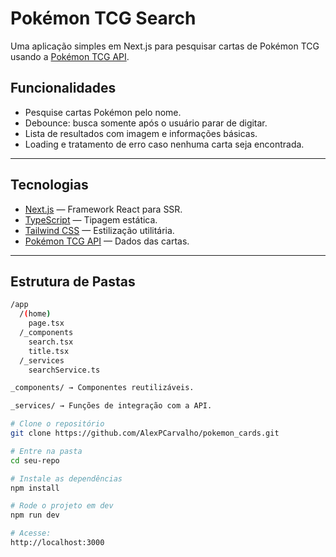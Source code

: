 # Pokémon TCG Search

Uma aplicação simples em Next.js para pesquisar cartas de Pokémon TCG usando a [Pokémon TCG API](https://pokemontcg.io/).


## Funcionalidades

-  Pesquise cartas Pokémon pelo nome.
-  Debounce: busca somente após o usuário parar de digitar.
-  Lista de resultados com imagem e informações básicas.
-  Loading e tratamento de erro caso nenhuma carta seja encontrada.

---

## Tecnologias

- [Next.js](https://nextjs.org/) — Framework React para SSR.
- [TypeScript](https://www.typescriptlang.org/) — Tipagem estática.
- [Tailwind CSS](https://tailwindcss.com/) — Estilização utilitária.
- [Pokémon TCG API](https://pokemontcg.io/) — Dados das cartas.

---

## Estrutura de Pastas

```bash
/app
  /(home)
    page.tsx
  /_components
    search.tsx
    title.tsx
  /_services
    searchService.ts

_components/ → Componentes reutilizáveis.

_services/ → Funções de integração com a API.

# Clone o repositório
git clone https://github.com/AlexPCarvalho/pokemon_cards.git

# Entre na pasta
cd seu-repo

# Instale as dependências
npm install

# Rode o projeto em dev
npm run dev

# Acesse:
http://localhost:3000